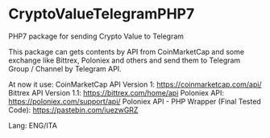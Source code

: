 # CryptoValueTelegramPHP7
PHP7 package for sending Crypto Value to Telegram


This package can gets contents by API from CoinMarketCap and some exchange like Bittrex, Poloniex and others and send them to Telegram Group / Channel by Telegram API.

At now it use:
CoinMarketCap API Version 1: https://coinmarketcap.com/api/
Bittrex API Version 1.1: https://bittrex.com/home/api
Poloniex API: https://poloniex.com/support/api/ 
  Poloniex API - PHP Wrapper (Final Tested Code): https://pastebin.com/iuezwGRZ

Lang: ENG/ITA

